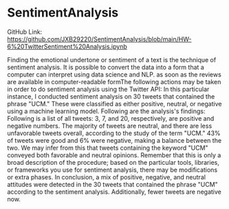 # SentimentAnalysis

GitHub Link: https://github.com/JXB29220/SentimentAnalysis/blob/main/HW-6%20TwitterSentiment%20Analysis.ipynb


Finding the emotional undertone or sentiment of a text is the technique of sentiment analysis. It is possible to convert the data into a form that a computer can interpret using data science and NLP. as soon as the reviews are available in computer-readable formThe following actions may be taken in order to do sentiment analysis using the Twitter API: In this particular instance, I conducted sentiment analysis on 30 tweets that contained the phrase "UCM." These were classified as either positive, neutral, or negative using a machine learning model. Following are the analysis's findings: Following is a list of all tweets: 3, 7, and 20, respectively, are positive and negative numbers. The majority of tweets are neutral, and there are less unfavorable tweets overall, according to the study of the term "UCM." 43% of tweets were good and 6% were negative, making a balance between the two. We may infer from this that tweets containing the keyword "UCM" conveyed both favorable and neutral opinions. Remember that this is only a broad description of the procedure; based on the particular tools, libraries, or frameworks you use for sentiment analysis, there may be modifications or extra phases. In conclusion, a mix of positive, negative, and neutral attitudes were detected in the 30 tweets that contained the phrase "UCM" according to the sentiment analysis. Additionally, fewer tweets are negative now.
